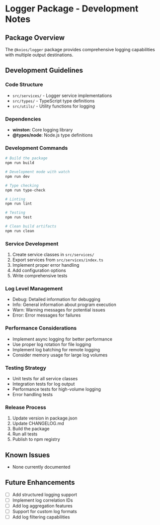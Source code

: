 # Logger Package - Development Notes

## Package Overview
The `@koios/logger` package provides comprehensive logging capabilities with multiple output destinations.

## Development Guidelines

### Code Structure
- `src/services/` - Logger service implementations
- `src/types/` - TypeScript type definitions
- `src/utils/` - Utility functions for logging

### Dependencies
- **winston**: Core logging library
- **@types/node**: Node.js type definitions

### Development Commands
```bash
# Build the package
npm run build

# Development mode with watch
npm run dev

# Type checking
npm run type-check

# Linting
npm run lint

# Testing
npm run test

# Clean build artifacts
npm run clean
```

### Service Development
1. Create service classes in `src/services/`
2. Export services from `src/services/index.ts`
3. Implement proper error handling
4. Add configuration options
5. Write comprehensive tests

### Log Level Management
- Debug: Detailed information for debugging
- Info: General information about program execution
- Warn: Warning messages for potential issues
- Error: Error messages for failures

### Performance Considerations
- Implement async logging for better performance
- Use proper log rotation for file logging
- Implement log batching for remote logging
- Consider memory usage for large log volumes

### Testing Strategy
- Unit tests for all service classes
- Integration tests for log output
- Performance tests for high-volume logging
- Error handling tests

### Release Process
1. Update version in package.json
2. Update CHANGELOG.md
3. Build the package
4. Run all tests
5. Publish to npm registry

## Known Issues
- None currently documented

## Future Enhancements
- [ ] Add structured logging support
- [ ] Implement log correlation IDs
- [ ] Add log aggregation features
- [ ] Support for custom log formats
- [ ] Add log filtering capabilities
